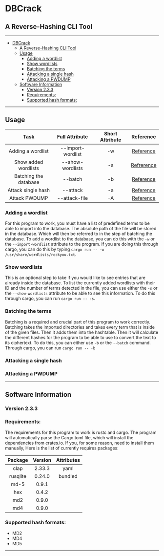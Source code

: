 # DBCrack 

## A Reverse-Hashing CLI Tool

---
- [DBCrack](#dbcrack)
  - [A Reverse-Hashing CLI Tool](#a-reverse-hashing-cli-tool)
  - [Usage](#usage)
    - [Adding a wordlist](#adding-a-wordlist)
    - [Show wordlists](#show-wordlists)
    - [Batching the terms](#batching-the-terms)
    - [Attacking a single hash](#attacking-a-single-hash)
    - [Attacking a PWDUMP](#attacking-a-pwdump)
  - [Software Information](#software-information)
    - [Version 2.3.3](#version-233)
    - [Requirements:](#requirements)
    - [Supported hash formats:](#supported-hash-formats)
  
---


## Usage

|Task|Full Attribute|Short Attribute|Reference|
|:-:|:-:|:-:|:-:|
|Adding a wordlist|--import-wordlist|-w|[Reference](#adding-a-wordlist)|
|Show added wordlists|--show-wordlists|-s|[Refrerence](#Show-wordlists)|
|Batching the database|--batch|-b|[Reference](#batching-the-terms)|
|Attack single hash|--attack|-a|[Reference](#attacking-a-single-hash)|
|Attack PWDUMP|--attack-file|-A|[Reference](#attacking-a-pwdump)|



### Adding a wordlist

For this program to work, you must have a list of predefined terms to be able to import into the database. The absolute path of the file will be stored in the database. Which will then be referred to in the step of batching the database. To add a wordlist to the database, you can do this with the `-w` or the `--import-wordlist` attribute to the program. If you are doing this through cargo, you can do this by typing `cargo run -- -w /usr/share/wordlists/rockyou.txt`.


### Show wordlists

This is an optional step to take if you would like to see entries that are already inside the database. To list the currently added wordlists with their ID and the number of terms detected in the file, you can use either the `-s` or the `--show-wordlists` attribute to be able to see this information. To do this through cargo, you can run `cargo run -- -s`.

### Batching the terms

Batching is a required and crucial part of this program to work correctly. Batching takes the imported directories and takes every term that is inside of the given files. Then it adds them into the hashtable. Then it will calculate the different hashes for the program to be able to use to convert the text to its ciphertext. To do this, you can either use `-b` or the `--batch` command. Through cargo, you can run `cargo run -- -b`

### Attacking a single hash

<ADD INSTRUCTIONS>

### Attacking a PWDUMP

---

## Software Information

### Version 2.3.3

### Requirements: 
The requirements for this program to work is rustc and cargo. The program will automatically parse the Cargo.toml file, which will install the dependencies from crates.io. If you, for some reason, need to install them manually, Here is the list of currently requires packages:

|Package|Version|Attributes|
|:-:|:-:|:-:|
|clap|2.33.3|yaml|
|rusqlite|0.24.0|bundled|
|md-5|0.9.1||
|hex|0.4.2||
|md2|0.9.0||
|md4|0.9.0||

### Supported hash formats: 
- MD2
- MD4
- MD5

---